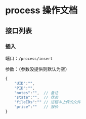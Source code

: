 # process 操作文档

## 接口列表

### 插入

端口：`/process/insert`

参数：（参数没提供则默认为空）
``` js
{
    "UID":"",
    "PID":"",
    "notes":"",  // 备注
    "state":"",  // 状态
    "fileIDs":"" // 进程中上传的文件
    "price":""   // 报价
}
```
